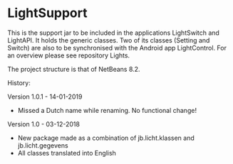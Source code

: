 # LightSupport

This is the support jar to be included in the applications LightSwitch and LightAPI. It holds the generic classes. Two of its classes (Setting and Switch) are also to be synchronised with the Android app LightControl.
For an overview please see repository Lights.

The project structure is that of NetBeans 8.2.

History:

Version 1.0.1 - 14-01-2019
  -   Missed a Dutch name while renaming. No functional change!

Version 1.0 - 03-12-2018
  -   New package made as a combination of jb.licht.klassen and jb.licht.gegevens
  -   All classes translated into English
